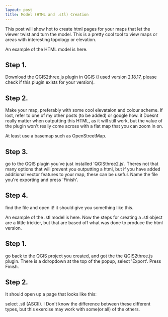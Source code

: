 ```yaml
---
layout: post
title: Model (HTML and .stl) Creation
---
```


This post will show hot to create html pages for your maps that let the viewer twist and turn the model. This is a pretty cool tool to view maps or areas with interesting topology or elevation. 

An example of the HTML model is here.
<h2>Step 1.</h2>
Download the QGIS2three.js plugin in QGIS (I used version 2.18.17, please check if this plugin exists for your version).

<h2>Step 2. </h2>
Make your map, preferably with some cool elevataion and colour scheme. If lost, refer to one of my other posts (to be added) or google how. it Doesnt really matter when outputting this HTML, as it will still work, but the value of the plugin won't really come across with a flat map that you can zoom in on. 

At least use a basemap such as OpenStreetMap.

<h2> Step 3. </h2>
go to the GQIS plugin you've just installed 'QGISthree2.js'. Theres not that many options that will prevent you outputting a html, but if you have added additional vector features to your map, these can be useful.
Name the file you're exporting and press 'Finish'.

<h2> Step 4. </h2>
find the file and open it! it should give you something like this.

An example of the .stl model is here.
Now the steps for creating a .stl object are a little trickier, but that are based off what was done to produce the html version. 
<h2>Step 1. </h2>
go back to the QGIS project you created, and got the the QGIS2three.js plugin. There is a ddropdown at the top of the popup, select 'Export'. Press Finish.

<h2>Step 2. </h2>
It should open up a page that looks like this:

select .stl (ASCII). I Don't know the difference between these different types, but this exercise may work with some(or all) of the others.